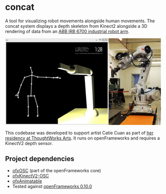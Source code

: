concat
======
A tool for visualizing robot movements alongside human movements. The concat system displays a depth skeleton from Kinect2 alongside a 3D rendering of data from an [ABB IRB 6700 industrial robot arm](https://new.abb.com/products/robotics/industrial-robots/irb-6700).

![A shot of concat running](images/screengrab.jpg)

This codebase was developed to support artist Catie Cuan as part of [her residency at ThoughtWorks Arts](https://thoughtworksarts.io/bio/catie-cuan/). It runs on openFrameworks and requires a KinectV2 depth sensor.

Project dependencies
--------------------
- [ofxOSC](https://github.com/openframeworks/openFrameworks/tree/master/addons/ofxOsc) (part of the openFrameworks core)
- [ofxKinectV2-OSC](https://github.com/microcosm/ofxKinectV2-OSC/commit/3d9bce120262f006cc11ae834c0cb22e510c1de3)
- [ofxAnimatable](https://github.com/armadillu/ofxAnimatable/commit/2fdb0773911525171dc7f782e855472bbf1bb1f2)
- Tested against [openFrameworks 0.10.0](http://openframeworks.cc/download/)